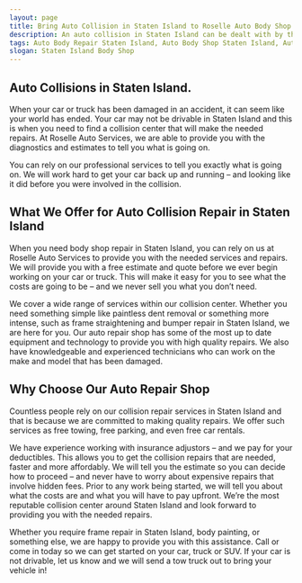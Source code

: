 ```yaml
---
layout: page
title: Bring Auto Collision in Staten Island to Roselle Auto Body Shop
description: An auto collision in Staten Island can be dealt with by the best. Call Roselle Auto Body Shop for repairs now.
tags: Auto Body Repair Staten Island, Auto Body Shop Staten Island, Autobody Staten Island, Body Shop Staten Island, Auto Collision Staten Island, Collision Center Staten Island, Collision Repair Staten Island, Frame Repair Staten Island, Frame Straightening Staten Island, Auto Paint Staten Island, Auto Painting Staten Island, Dent Repair Staten Island, Dent Removal Staten Island, Paintless Dent Repair Staten Island, Paintless Dent Removal Staten Island, Auto Body NY, Auto Body Repair NY, Auto Body Shop NY, Autobody NY, Body Shop NY, Auto Collision NY, Collision Center NY, Collision Repair NY, Frame Repair NY, Frame Straightening NY, Auto Paint NY, Auto Painting NY, Dent Repair NY, Dent Removal NY, Paintless DentRepair NY, Paintless Dent Removal NY, Auto Body Union County, Auto Body Repair Union County, Auto Body Shop Union County, Autobody Union County, Body Shop Union County, Auto Collision Union County, Collision Center Union County, Collision Repair Union County, Frame Repair Union County, Frame Straightening Union County, Auto Paint Union County, Auto Painting Union County, Dent Repair Union County, Dent Removal Union County, Paintless Dent Repair Union County, Paintless Dent Removal Union County
slogan: Staten Island Body Shop
---
```


<section>

# Auto Collisions in Staten Island.

When your car or truck has been damaged in an accident, it can seem like your world has ended. Your car may not be drivable in Staten Island and this is when you need to find a collision center that will make the needed repairs. At Roselle Auto Services, we are able to provide you with the diagnostics and estimates to tell you what is going on.

You can rely on our professional services to tell you exactly what is going on. We will work hard to get your car back up and running – and looking like it did before you were involved in the collision.

## What We Offer for Auto Collision Repair in Staten Island

When you need body shop repair in Staten Island, you can rely on us at Roselle Auto Services to provide you with the needed services and repairs. We will provide you with a free estimate and quote before we ever begin working on your car or truck. This will make it easy for you to see what the costs are going to be – and we never sell you what you don’t need.

We cover a wide range of services within our collision center. Whether you need something simple like paintless dent removal or something more intense, such as frame straightening and bumper repair in Staten Island, we are here for you. Our auto repair shop has some of the most up to date equipment and technology to provide you with high quality repairs. We also have knowledgeable and experienced technicians who can work on the make and model that has been damaged.

## Why Choose Our Auto Repair Shop

Countless people rely on our collision repair services in Staten Island and that is because we are committed to making quality repairs. We offer such services as free towing, free parking, and even free car rentals.

We have experience working with insurance adjustors – and we pay for your deductibles. This allows you to get the collision repairs that are needed, faster and more affordably. We will tell you the estimate so you can decide how to proceed – and never have to worry about expensive repairs that involve hidden fees. Prior to any work being started, we will tell you about what the costs are and what you will have to pay upfront. We’re the most reputable collision center around Staten Island and look forward to providing you with the needed repairs.

Whether you require frame repair in Staten Island, body painting, or something else, we are happy to provide you with this assistance. Call or come in today so we can get started on your car, truck or SUV. If your car is not drivable, let us know and we will send a tow truck out to bring your vehicle in!



</section>
